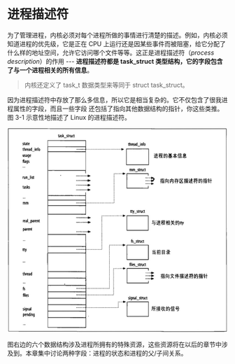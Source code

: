 # 进程描述符

为了管理进程，内核必须对每个进程所做的事情进行清楚的描述。例如，内核必须知道进程的优先级，它是正在 CPU 上运行还是因某些事件而被阻塞，给它分配了什么样的地址空间，允许它访问哪个文件等等。这正是进程描述符（*process description*）的作用 --- **进程描述符都是 task_struct 类型结构，它的字段包含了与一个进程相关的所有信息**。

> 内核还定义了 task_t 数据类型来等同于 struct task_struct。

因为进程描述符中存放了那么多信息，所以它是相当复杂的。它不仅包含了很我进程属性的字段，而且一些字段 还包括了指向其他数据结构的指针，你这些类推。图 3-1 示意性地描述了 Linux 的进程描述符。

![图 3-1：Linux 进程描述符](../static/3_1.jpg)

图右边的六个数据结构涉及进程所拥有的特殊资源，这些资源将在以后的章节中涉及到。本章集中讨论两种字段：进程的状态和进程的父/子间关系。
